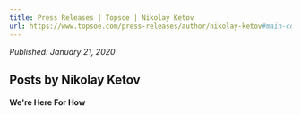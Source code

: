 ```yaml
---
title: Press Releases | Topsoe | Nikolay Ketov
url: https://www.topsoe.com/press-releases/author/nikolay-ketov#main-content
---
```


*Published: January 21, 2020*

## Posts by Nikolay Ketov

#### We're Here For How